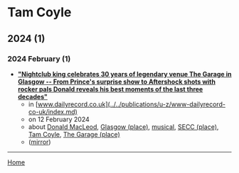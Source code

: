 # Tam Coyle

## 2024 (1)

### 2024 February (1)

 - [**"Nightclub king celebrates 30 years of legendary venue The Garage in Glasgow -- From Prince's surprise show to Aftershock shots with rocker pals Donald reveals his best moments of the last three decades"**](https://www.dailyrecord.co.uk/news/scottish-news/nightclub-king-celebrates-30-years-32103633)
    - in [www.dailyrecord.co.uk](../../publications/u-z/www-dailyrecord-co-uk/index.md)
    - on 12 February 2024
    - about [Donald MacLeod](../../topics/donald-macleod/index.md), [Glasgow (place)](../../topics/place/glasgow/index.md), [musical](../../topics/musical/index.md), [SECC (place)](../../topics/place/secc/index.md), [Tam Coyle](../../topics/tam-coyle/index.md), [The Garage (place)](../../topics/place/the-garage/index.md)
    - ([mirror](https://web.archive.org/web/*/https://www.dailyrecord.co.uk/news/scottish-news/nightclub-king-celebrates-30-years-32103633))

----

[Home](../index.md)

